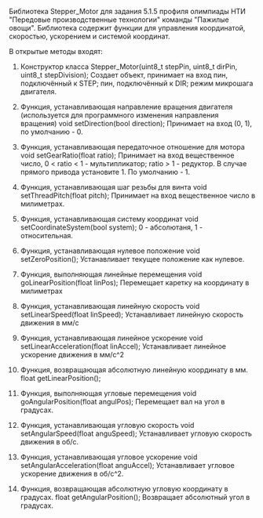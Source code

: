 Библиотека Stepper_Motor для задания 5.1.5 профиля олимпиады НТИ "Передовые производственные технологии" команды "Пажилые овощи".
Библиотека содержит функции для управления координатой, скоростью, ускорением и системой координат.

В открытые методы входят:

1) Конструктор класса
Stepper_Motor(uint8_t stepPin, uint8_t dirPin, uint8_t stepDivision);
Создает объект, принимает на вход пин, подключённый к STEP; пин, подключённый к DIR; режим микрошага двигателя.

2) Функция, устанавливающая направление вращения двигателя (используется для программного изменения направления вращения)
void setDirection(bool direction);
Принимает на вход (0, 1), по умолчанию - 0.

3) Функция, устанавливающая передаточное отношение для мотора
void setGearRatio(float ratio);
Принимает на вход вещественное число, 0 < ratio < 1 - мультипликатор; ratio > 1 - редуктор. В случае прямого привода установите 1.
По умолчанию - 1.

4) Функция, устанавливающая шаг резьбы для винта
void setThreadPitch(float pitch);
Принимает на вход вещественное число в милиметрах.

5) Функция, устанавливающая систему координат
void setCoordinateSystem(bool system); 
0 - абсолютаня, 1 - относительная.

5) Функция, устанавливающая нулевое положение
void setZeroPosition();
Устанавливает текущее положение как нулевое.

6) Функция, выполняющая линейные перемещения
void goLinearPosition(float linPos);
Перемещает каретку на координату в милиметрах

7) Функция, устанавливающая линейную скорость
void setLinearSpeed(float linSpeed);
Устанавливает линейную скорость движения в мм/с

8) Функция, устанавливающая линейное ускорение
void setLinearAcceleration(float linAccel);
Устанавливает линейное ускорение движения в мм/с^2

9) Функция, возвращающая абсолютную линейную координату в мм.
float getLinearPosition();

10) Функция, выполняющая угловые перемещения
void goAngularPosition(float angulPos);
Перемещает вал на угол в градусах.

11) Функция, устанавливающая угловую скорость
void setAngularSpeed(float anguSpeed);
Устанавливает угловую скорость движения в об/с.

12) Функция, устанавливающая угловое ускорение
void setAngularAcceleration(float anguAccel);
Устанавливает угловое ускорение движения в об/с^2.

13) Функция, возвращающая абсолютную угловую координату в градусах.
float getAngularPosition();
Возвращает абсолютный угол в градусах.
